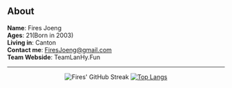 ## About

**Name**: Fires Joeng  
**Ages**: 21(Born in 2003)  
**Living in**: Canton  
**Contact me**: FiresJoeng@gmail.com  
**Team Webside**: TeamLanHy.Fun

---
<div align="center">
  
![Fires' GitHub Streak](https://github-readme-streak-stats.herokuapp.com/?user=FiresJoeng)
[![Top Langs](https://github-readme-stats.vercel.app/api/top-langs/?username=anuraghazra)](https://github.com/anuraghazra/github-readme-stats)

</div>
